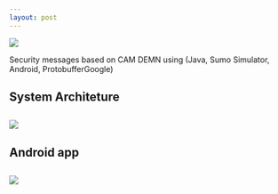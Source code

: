 ```yaml
---
layout: post
---
```

<img src="{{ site.baseurl }}/images/camdemn_logo.jpg">


Security messages based on CAM DEMN using (Java, Sumo Simulator, Android, ProtobufferGoogle)


 <h2> System Architeture <h2/>
 <img src="{{ site.baseurl }}/images/camdemn_poster.png" />

 <h2> Android app <h2/>
  <img src="{{ site.baseurl }}/images/camdemn_poster2.png" />